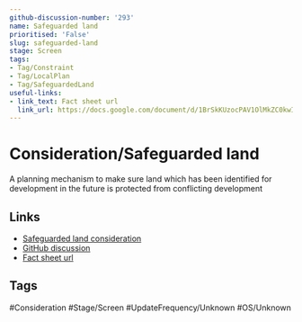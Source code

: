 ```yaml
---
github-discussion-number: '293'
name: Safeguarded land
prioritised: 'False'
slug: safeguarded-land
stage: Screen
tags:
- Tag/Constraint
- Tag/LocalPlan
- Tag/SafeguardedLand
useful-links:
- link_text: Fact sheet url
  link_url: https://docs.google.com/document/d/1BrSkKUzocPAV1OlMkZC0kwIgKWg2W5vq22i4vjN38T0/edit#heading=h.lb9do641w06g
---
```


# Consideration/Safeguarded land

A planning mechanism to make sure land which has been identified for development in the future is protected from conflicting development

## Links

* [Safeguarded land consideration](https://design.planning.data.gov.uk/planning-consideration/safeguarded-land)
* [GitHub discussion](https://github.com/digital-land/data-standards-backlog/discussions/293)
* [Fact sheet url](https://docs.google.com/document/d/1BrSkKUzocPAV1OlMkZC0kwIgKWg2W5vq22i4vjN38T0/edit#heading=h.lb9do641w06g)

## Tags

#Consideration #Stage/Screen #UpdateFrequency/Unknown #OS/Unknown